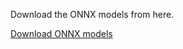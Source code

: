 Download the ONNX models from here. 

[Download ONNX models](https://drive.google.com/drive/folders/1eNU6NebhLh6xFLG-PH7iDxmlZm8reAiT?usp=sharing)
